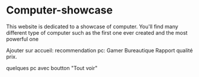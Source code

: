 # Computer-showcase

This website is dedicated to a showcase of computer.
You'll find many different type of computer such as the first one ever created and the most powerful one


Ajouter sur accueil:
recommendation pc:
Gamer
Bureautique
Rapport qualité prix.

quelques pc avec boutton "Tout voir"



